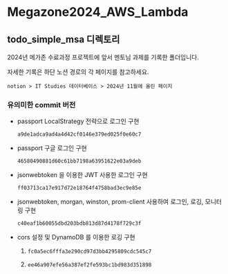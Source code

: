 # Megazone2024_AWS_Lambda

## todo_simple_msa 디렉토리
2024년 메가존 수료과정 프로젝트에 앞서 멘토님 과제를 기록한 폴더입니다.

자세한 기록은 하단 노션 경로의 각 페이지를 참고하세요.
```
notion > IT Studies 데이터베이스 > 2024년 11월에 올린 페이지
```

### 유의미한 commit 버전
* passport LocalStrategy 전략으로 로그인 구현 

    ```a9de1adca9ad4a4d42cf0146e379ed025f0e60c7```
* passport 구글 로그인 구현

    ```46580490881d60c61bb7198a63951622e03a9deb```

* jsonwebtoken 을 이용한 JWT 사용한 로그인 구현

    ```ff03713ca17e917d72e18764f4758bad3ec9e85e```

* jsonwebtoken, morgan, winston, prom-client 사용하여 로그인, 로깅, 모니터링 구현

  ```c40eaf1b60055dbd203bdb813d87d4178f729c3f```
* cors 설정 및 DynamoDB 를 이용한 로깅 구현

    1. ```fc0a5ec6fffa3e290cd97d3bb4295809cdc545c7```

    2. ```ee46a907efe56a387ef2fe593bc1bd983d351898```

